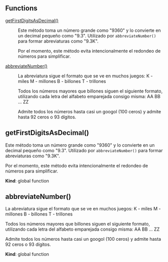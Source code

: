 ## Functions

<dl>
<dt><a href="#getFirstDigitsAsDecimal">getFirstDigitsAsDecimal()</a></dt>
<dd><p>Este método toma un número grande como &quot;9360&quot; y lo convierte en un decimal pequeño como &quot;9.3&quot;.
Utilizado por <code>abbreviateNumber()</code> para formar abreviaturas como &quot;9.3K&quot;.</p>
<p>Por el momento, este método evita intencionalmente el redondeo de números para simplificar.</p>
</dd>
<dt><a href="#abbreviateNumber">abbreviateNumber()</a></dt>
<dd><p>La abreviatura sigue el formato que se ve en muchos juegos:
K - miles
M - millones
B - billones
T - trillones</p>
<p>Todos los números mayores que billones siguen el siguiente formato, utilizando cada letra del alfabeto emparejada consigo misma:
AA
BB
...
ZZ</p>
<p>Admite todos los números hasta casi un googol (100 ceros) y admite hasta 92 ceros o 93 dígitos.</p>
</dd>
</dl>

<a name="getFirstDigitsAsDecimal"></a>

## getFirstDigitsAsDecimal()
Este método toma un número grande como "9360" y lo convierte en un decimal pequeño como "9.3".Utilizado por `abbreviateNumber()` para formar abreviaturas como "9.3K".Por el momento, este método evita intencionalmente el redondeo de números para simplificar.

**Kind**: global function  
<a name="abbreviateNumber"></a>

## abbreviateNumber()
La abreviatura sigue el formato que se ve en muchos juegos:K - milesM - millonesB - billonesT - trillonesTodos los números mayores que billones siguen el siguiente formato, utilizando cada letra del alfabeto emparejada consigo misma:AABB...ZZAdmite todos los números hasta casi un googol (100 ceros) y admite hasta 92 ceros o 93 dígitos.

**Kind**: global function  
